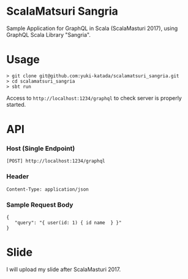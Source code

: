 # ScalaMatsuri Sangria
Sample Application for GraphQL in Scala (ScalaMasturi 2017), using GraphQL Scala Library "Sangria".

# Usage
```
> git clone git@github.com:yuki-katada/scalamatsuri_sangria.git
> cd scalamatsuri_sangria
> sbt run
```
Access to `http://localhost:1234/graphql` to check server is properly started.

# API

### Host (Single Endpoint)
```[POST] http://localhost:1234/graphql```
### Header
```Content-Type: application/json```

### Sample Request Body
```
{
   "query": "{ user(id: 1) { id name  } }"
}
```

# Slide
I will upload my slide after ScalaMasturi 2017.
